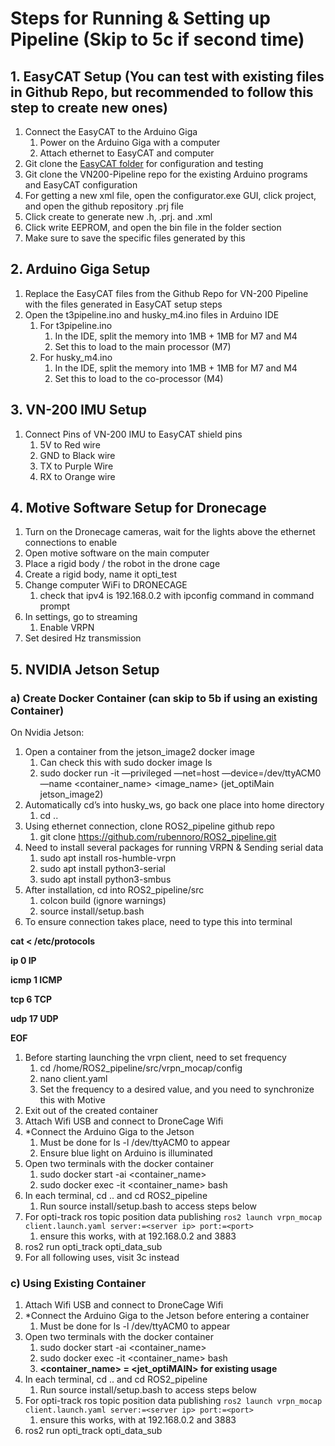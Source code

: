 # Steps for Running & Setting up Pipeline (Skip to 5c if second time)

## 1. EasyCAT Setup (You can test with existing files in Github Repo, but recommended to follow this step to create new ones)

1. Connect the EasyCAT to the Arduino Giga
    1. Power on the Arduino Giga with a computer
    2. Attach ethernet to EasyCAT and computer
2. Git clone the [EasyCAT folder](https://github.com/dslemusp/EasyCAT/tree/master) for configuration and testing
3. Git clone the VN200-Pipeline repo for the existing Arduino programs and EasyCAT configuration
4. For getting a new xml file, open the configurator.exe GUI, click project, and open the github repository .prj file
5. Click create to generate new .h, .prj. and .xml
6. Click write EEPROM, and open the bin file in the folder section
7. Make sure to save the specific files generated by this 

## 2. Arduino Giga Setup

1. Replace the EasyCAT files from the Github Repo for VN-200 Pipeline with the files generated in EasyCAT setup steps
2. Open the t3pipeline.ino and husky_m4.ino files in Arduino IDE
    1. For t3pipeline.ino
        1. In the IDE, split the memory into 1MB + 1MB for M7 and M4 
        2. Set this to load to the main processor (M7)
    2. For husky_m4.ino
        1. In the IDE, split the memory into 1MB + 1MB for M7 and M4
        2. Set this to load to the co-processor (M4)

## 3. VN-200 IMU Setup

1. Connect Pins of VN-200 IMU to EasyCAT shield pins
    1. 5V to Red wire
    2. GND to Black wire
    3. TX to Purple Wire
    4. RX to Orange wire

## 4. Motive Software Setup for Dronecage

1. Turn on the Dronecage cameras, wait for the lights above the ethernet connections to enable
2. Open motive software on the main computer
3. Place a rigid body / the robot in the drone cage
4. Create a rigid body, name it opti_test
5. Change computer WiFi to DRONECAGE 
    1. check that ipv4 is 192.168.0.2 with ipconfig command in command prompt
6. In settings, go to streaming
    1. Enable VRPN
7. Set desired Hz transmission

## 5. NVIDIA Jetson Setup

### a) Create Docker Container (can skip to 5b if using an existing Container)

On Nvidia Jetson:

1. Open a container from the jetson_image2 docker image
    1. Can check this with sudo docker image ls
    2. sudo docker run -it —privileged —net=host —device=/dev/ttyACM0 —name <container_name> <image_name> (jet_optiMain jetson_image2)
2. Automatically cd’s into husky_ws, go back one place into home directory
    1. cd ..
3. Using ethernet connection, clone ROS2_pipeline github repo
    1. git clone https://github.com/rubennoro/ROS2_pipeline.git
4. Need to install several packages for running VRPN & Sending serial data
    1. sudo apt install ros-humble-vrpn
    2. sudo apt install python3-serial
    3. sudo apt install python3-smbus
5. After installation, cd into ROS2_pipeline/src
    1. colcon build (ignore warnings)
    2. source install/setup.bash
6. To ensure connection takes place, need to type this into terminal

**cat <<EOF > /etc/protocols**

**ip 0 IP**

**icmp 1 ICMP**

**tcp 6 TCP**

**udp 17 UDP**

**EOF** 

1. Before starting launching the vrpn client, need to set frequency
    1. cd /home/ROS2_pipeline/src/vrpn_mocap/config
    2. nano client.yaml
    3. Set the frequency to a desired value, and you need to synchronize this with Motive
2. Exit out of the created container
3. Attach Wifi USB and connect to DroneCage Wifi
4. *Connect the Arduino Giga to the Jetson
    1. Must be done for ls -l /dev/ttyACM0 to appear
    2. Ensure blue light on Arduino is illuminated
5. Open two terminals with the docker container
    1. sudo docker start -ai <container_name>
    2. sudo docker exec -it <container_name> bash
6. In each terminal, cd .. and cd ROS2_pipeline
    1. Run source install/setup.bash to access steps below
7. For opti-track ros topic position data publishing
`ros2 launch vrpn_mocap client.launch.yaml server:=<server ip> port:=<port>`
    1. ensure this works, with <server ip> at 192.168.0.2 and <port> 3883
8. ros2 run opti_track opti_data_sub
9. For all following uses, visit 3c instead

### c) Using Existing Container

1. Attach Wifi USB and connect to DroneCage Wifi
2. *Connect the Arduino Giga to the Jetson before entering a container
    1. Must be done for ls -l /dev/ttyACM0 to appear
3. Open two terminals with the docker container
    1. sudo docker start -ai <container_name>
    2. sudo docker exec -it <container_name> bash
    3. **<container_name> = <jet_optiMAIN> for existing usage**
4. In each terminal, cd .. and cd ROS2_pipeline
    1. Run source install/setup.bash to access steps below
5. For opti-track ros topic position data publishing
`ros2 launch vrpn_mocap client.launch.yaml server:=<server ip> port:=<port>`
    1. ensure this works, with <server ip> at 192.168.0.2 and <port> 3883
6. ros2 run opti_track opti_data_sub

